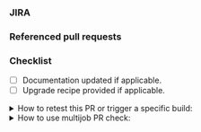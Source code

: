 <!--
Thank you for submitting this pull request.

Please provide all relevant information as outlined below. Feel free to delete
a section if that type of information is not available.
-->

### JIRA

<!-- Add a JIRA ticket link if it exists. -->
<!-- Example: https://issues.redhat.com/browse/PLANNER-1234 -->

### Referenced pull requests

<!-- Add URLs of all referenced pull requests if they exist. This is only required when making
changes that span multiple kiegroup repositories and depend on each other. -->
<!-- Example:
* https://github.com/kiegroup/droolsjbpm-build-bootstrap/pull/1234
* https://github.com/kiegroup/drools/pull/3000
* https://github.com/kiegroup/optaplanner/pull/899
* etc.
-->

### Checklist
- [ ] Documentation updated if applicable.
- [ ] Upgrade recipe provided if applicable.

<details>
<summary>
How to retest this PR or trigger a specific build:
</summary>

* for a <b>pull request build</b> please add comment: <b>Jenkins retest this</b>
* for a <b>full downstream build</b> please add comment: <b>Jenkins run fdb</b>
* for a <b>compile downstream build</b> please add comment: <b>Jenkins run cdb</b>
* for a <b>full production downstream build</b> please add comment: <b>Jenkins execute product fdb</b>
* for an <b>upstream build</b> please add comment: <b>Jenkins run upstream</b>
* for a <b>Quarkus LTS check</b> please add comment: <b>Jenkins run LTS</b>
* for a <b>Native check</b> please add comment: <b>Jenkins run native</b>
</details>

<details>
<summary>
How to use multijob PR check:
</summary>
<b>To use the multijob PR check, you will need to add the `multijob-pr` label to the PR</b>

The multijob PR check is running different jobs for the current repository and each downstream repository, one after the other (or parallel)
with the following dependency graph:

          optaplanner
              |
            -----
            |    |
          apps   examples

Here are the different commands available to run/rerun multijob jobs:

* <b>Run (or rerun) all tests</b>  
  Please add comment: <b>Jenkins (re)run multijob tests</b> or <b>Jenkins retest this</b>

* <b>Run (or rerun) dependent test(s)</b>  
  Please add comment: <b>Jenkins (re)run multijob [apps|examples] tests</b>

* <b>Run (or rerun) all LTS tests</b>  
  Please add comment: <b>Jenkins (re)run multijob LTS</b> or <b>Jenkins run LTS</b>

* <b>Run (or rerun) LTS dependent test(s)</b>  
  Please add comment: <b>Jenkins (re)run multijob [apps|examples] LTS</b>

* <b>Run (or rerun) all native tests</b>  
  Please add comment: <b>Jenkins (re)run multijob native</b> or <b>Jenkins run native</b>

* <b>Run (or rerun) native dependent test(s)</b>  
  Please add comment: <b>Jenkins (re)run multijob [apps|examples] native</b>

*NOTE: Running a dependent test will run also following dependent projects.*
</details>
